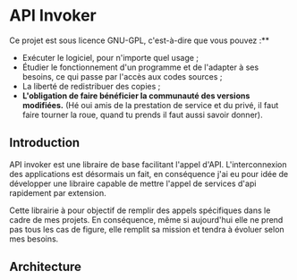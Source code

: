 # API Invoker

Ce projet est sous licence GNU-GPL, c'est-à-dire que vous pouvez :**
* Exécuter le logiciel, pour n'importe quel usage ;
* Étudier le fonctionnement d'un programme et de l'adapter à ses besoins, ce qui passe par l'accès aux codes sources ;
* La liberté de redistribuer des copies ;
* **L'obligation de faire bénéficier la communauté des versions modifiées.** (Hé oui amis de la prestation de service et
  du privé, il faut faire tourner la roue, quand tu prends il faut aussi savoir donner).

## Introduction
API invoker est une libraire de base facilitant l'appel d'API. L'interconnexion des applications est désormais un fait, 
en conséquence j'ai eu pour idée de développer une libraire capable de mettre l'appel de services
d'api rapidement par extension.

Cette librairie à pour objectif de remplir des appels spécifiques dans le cadre de mes projets. En conséquence, même si 
aujourd'hui elle ne prend pas tous les cas de figure, elle remplit sa mission et tendra à évoluer selon mes besoins.

## Architecture
